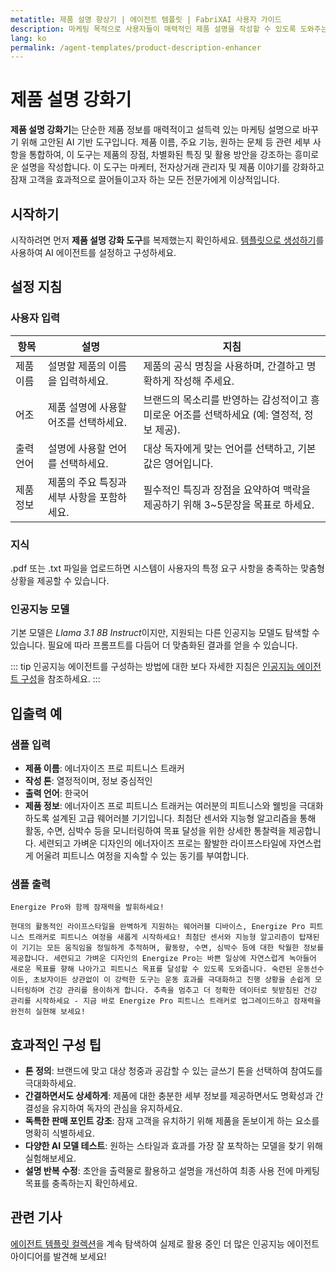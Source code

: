 ```yaml
---
metatitle: 제품 설명 향상기 | 에이전트 템플릿 | FabriXAI 사용자 가이드
description: 마케팅 목적으로 사용자들이 매력적인 제품 설명을 작성할 수 있도록 도와주는 제품 설명 향상기 에이전트의 사용자 가이드입니다.
lang: ko
permalink: /agent-templates/product-description-enhancer
---
```


# 제품 설명 강화기

**제품 설명 강화기**는 단순한 제품 정보를 매력적이고 설득력 있는 마케팅 설명으로 바꾸기 위해 고안된 AI 기반 도구입니다. 제품 이름, 주요 기능, 원하는 문체 등 관련 세부 사항을 통합하여, 이 도구는 제품의 장점, 차별화된 특징 및 활용 방안을 강조하는 흥미로운 설명을 작성합니다. 이 도구는 마케터, 전자상거래 관리자 및 제품 이야기를 강화하고 잠재 고객을 효과적으로 끌어들이고자 하는 모든 전문가에게 이상적입니다.


## 시작하기

시작하려면 먼저 **제품 설명 강화 도구**를 복제했는지 확인하세요. [템플릿으로 생성하기](/en-us/create-from-templates/)를 사용하여 AI 에이전트를 설정하고 구성하세요.


## 설정 지침

### 사용자 입력

| 항목            | 설명                                               | 지침                                                               |
| ---------------- | --------------------------------------------------- | ------------------------------------------------------------------- |
| 제품 이름        | 설명할 제품의 이름을 입력하세요.                    | 제품의 공식 명칭을 사용하며, 간결하고 명확하게 작성해 주세요.                     |
| 어조             | 제품 설명에 사용할 어조를 선택하세요.                | 브랜드의 목소리를 반영하는 감성적이고 흥미로운 어조를 선택하세요 (예: 열정적, 정보 제공). |
| 출력 언어         | 설명에 사용할 언어를 선택하세요.                    | 대상 독자에게 맞는 언어를 선택하고, 기본값은 영어입니다.                         |
| 제품 정보         | 제품의 주요 특징과 세부 사항을 포함하세요.            | 필수적인 특징과 장점을 요약하여 맥락을 제공하기 위해 3~5문장을 목표로 하세요.           |

### 지식

.pdf 또는 .txt 파일을 업로드하면 시스템이 사용자의 특정 요구 사항을 충족하는 맞춤형 상황을 제공할 수 있습니다.

### 인공지능 모델

기본 모델은 *Llama 3.1 8B Instruct*이지만, 지원되는 다른 인공지능 모델도 탐색할 수 있습니다. 필요에 따라 프롬프트를 다듬어 더 맞춤화된 결과를 얻을 수 있습니다.

::: tip
인공지능 에이전트를 구성하는 방법에 대한 보다 자세한 지침은 [인공지능 에이전트 구성](/en-us/configure-ai-agent/)을 참조하세요.
:::


## 입출력 예

### 샘플 입력

- **제품 이름**: 에너자이즈 프로 피트니스 트래커
- **작성 톤**: 열정적이며, 정보 중심적인
- **출력 언어**: 한국어
- **제품 정보**: 에너자이즈 프로 피트니스 트래커는 여러분의 피트니스와 웰빙을 극대화하도록 설계된 고급 웨어러블 기기입니다. 최첨단 센서와 지능형 알고리즘을 통해 활동, 수면, 심박수 등을 모니터링하여 목표 달성을 위한 상세한 통찰력을 제공합니다. 세련되고 가벼운 디자인의 에너자이즈 프로는 활발한 라이프스타일에 자연스럽게 어울려 피트니스 여정을 지속할 수 있는 동기를 부여합니다.

### 샘플 출력

```
Energize Pro와 함께 잠재력을 발휘하세요!

현대의 활동적인 라이프스타일을 완벽하게 지원하는 웨어러블 디바이스, Energize Pro 피트니스 트래커로 피트니스 여정을 새롭게 시작하세요! 최첨단 센서와 지능형 알고리즘이 탑재된 이 기기는 모든 움직임을 정밀하게 추적하며, 활동량, 수면, 심박수 등에 대한 탁월한 정보를 제공합니다. 세련되고 가벼운 디자인의 Energize Pro는 바쁜 일상에 자연스럽게 녹아들어 새로운 목표를 향해 나아가고 피트니스 목표를 달성할 수 있도록 도와줍니다. 숙련된 운동선수이든, 초보자이든 상관없이 이 강력한 도구는 운동 효과를 극대화하고 진행 상황을 손쉽게 모니터링하며 건강 관리를 용이하게 합니다. 추측을 멈추고 더 정확한 데이터로 뒷받침된 건강 관리를 시작하세요 - 지금 바로 Energize Pro 피트니스 트래커로 업그레이드하고 잠재력을 완전히 실현해 보세요!
```

## 효과적인 구성 팁

- **톤 정의**: 브랜드에 맞고 대상 청중과 공감할 수 있는 글쓰기 톤을 선택하여 참여도를 극대화하세요.
- **간결하면서도 상세하게**: 제품에 대한 충분한 세부 정보를 제공하면서도 명확성과 간결성을 유지하여 독자의 관심을 유지하세요.
- **독특한 판매 포인트 강조**: 잠재 고객을 유치하기 위해 제품을 돋보이게 하는 요소를 명확히 식별하세요.
- **다양한 AI 모델 테스트**: 원하는 스타일과 효과를 가장 잘 포착하는 모델을 찾기 위해 실험해보세요.
- **설명 반복 수정**: 초안을 출력물로 활용하고 설명을 개선하여 최종 사용 전에 마케팅 목표를 충족하는지 확인하세요.


## 관련 기사

[에이전트 템플릿 컬렉션](/en-us/agent-templates/)을 계속 탐색하여 실제로 활용 중인 더 많은 인공지능 에이전트 아이디어를 발견해 보세요!